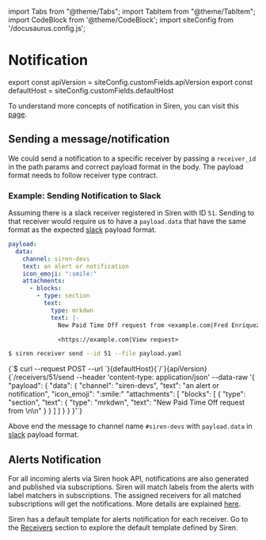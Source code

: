 import Tabs from "@theme/Tabs";
import TabItem from "@theme/TabItem";
import CodeBlock from '@theme/CodeBlock';
import siteConfig from '/docusaurus.config.js';

# Notification

export const apiVersion = siteConfig.customFields.apiVersion
export const defaultHost = siteConfig.customFields.defaultHost

To understand more concepts of notification in Siren, you can visit this [page](../concepts/notification.md).

## Sending a message/notification

We could send a notification to a specific receiver by passing a `receiver_id` in the path params and correct payload format in the body. The payload format needs to follow receiver type contract. 

### Example: Sending Notification to Slack

Assuming there is a slack receiver registered in Siren with ID `51`. Sending to that receiver would require us to have a `payload.data` that have the same format as the expected [slack](../receivers/slack.md#message-payload) payload format.

```yaml title=payload.yaml
payload:
  data:
    channel: siren-devs
    text: an alert or notification
    icon_emoji: ":smile:"
    attachments:
      - blocks: 
        - type: section
          text:
            type: mrkdwn
            text: |-
              New Paid Time Off request from <example.com|Fred Enriquez>

              <https://example.com|View request>
```

<Tabs groupId="api">
  <TabItem value="cli" label="CLI" default>

```bash
$ siren receiver send --id 51 --file payload.yaml
```

  </TabItem>
  <TabItem value="http" label="HTTP">
    <CodeBlock className="language-bash">
    {`$ curl --request POST
  --url `}{defaultHost}{`/`}{apiVersion}{`/receivers/51/send
  --header 'content-type: application/json'
  --data-raw '{
    "payload": {
        "data": {
            "channel": "siren-devs",
            "text": "an alert or notification",
            "icon_emoji": ":smile:"
            "attachments": [
                "blocks": [
                    {
                        "type": "section",
                        "text": {
                            "type": "mrkdwn",
                            "text": "New Paid Time Off request from <example.com|Fred Enriquez>\n\n<https://example.com|View request>"
                        }
                    }
                ]
            ]
        }
    }
}'`}
    </CodeBlock>
  </TabItem>
</Tabs>

Above end the message to channel name `#siren-devs` with `payload.data` in [slack](#slack) payload format.


## Alerts Notification

For all incoming alerts via Siren hook API, notifications are also generated and published via subscriptions. Siren will match labels from the alerts with label matchers in subscriptions. The assigned receivers for all matched subscriptions will get the notifications. More details are explained [here](./alert_history.md). 

Siren has a default template for alerts notification for each receiver. Go to the [Receivers](../receivers/slack.md#default-alert-template) section to explore the default template defined by Siren.